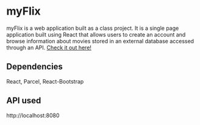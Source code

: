 # myFlix

myFlix is a web application built as a class project. It is a single page application built using React that allows users to create an account and browse information about movies stored in an external database accessed through an API. [Check it out here!](https://myflixcoolmovies.netlify.app/)

## Dependencies

React, Parcel, React-Bootstrap

## API used

http://localhost:8080

